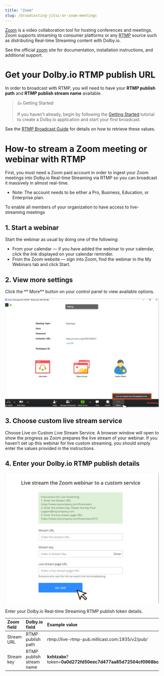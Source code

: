 ```yaml
---
title: "Zoom"
slug: /broadcasting-jitsi-or-zoom-meetings
---
```

[Zoom](https://zoom.us/) is a video collaboration tool for hosting conferences and meetings. Zoom supports streaming to consumer platforms or any [RTMP](/millicast/broadcast/using-rtmp-and-rtmps.md) source such as distributing Real-time Streaming content with Dolby.io.

See the official [zoom](https://zoom.us/) site for documentation, installation instructions, and additional support.

# Get your Dolby.io RTMP publish URL

In order to broadcast with RTMP, you will need to have your **RTMP publish path** and **RTMP publish stream name** available.

> 👍 Getting Started
> 
> If you haven't already, begin by following the [Getting Started](/millicast/getting-started/index.mdx) tutorial to create a Dolby.io application and start your first broadcast.

See the [RTMP Broadcast Guide](/millicast/broadcast/using-rtmp-and-rtmps.md#how-to-find-your-rtmp-publish-url) for details on how to retrieve these values.

# How-to stream a Zoom meeting or webinar with RTMP

First, you must need a Zoom paid account in order to ingest your Zoom meetings into Dolby.io Real-time Streaming via RTMP so you can broadcast it massively in almost real-time.

- Note: The account needs to be either a Pro, Business, Education, or Enterprise plan.  

To enable all members of your organization to have access to live-streaming meetings 

## 1. Start a webinar

Start the webinar as usual by doing one of the following:

- From your calendar — if you have added the webinar to your calendar, click the link displayed on your calendar reminder.
- From the Zoom website — sign into Zoom, find the webinar in the My Webinars tab and click Start.

## 2. View more settings

Click the ** More** button on your control panel to view available options.


![](../assets/img/zoom1.png)



## 3. Choose custom live stream service

Choose Live on Custom Live Stream Service. A browser window will open to show the progress as Zoom prepares the live stream of your webinar. If you haven’t set up this webinar for live custom streaming, you should simply enter the values provided in the instructions.

## 4. Enter your Dolby.io RTMP publish details


![](../assets/img/zoom2.png)



Enter your Dolby.io Real-time Streaming RTMP publish token details.

| Zoom field | Dolby.io field           | Example value                                                                           |
| :--------- | :----------------------- | :-------------------------------------------------------------------------------------- |
| Stream URL | RTMP publish path        | rtmp://live-rtmp-pub.millicast.com:1935/v2/pub/                                         |
| Stream key | RTMP publish stream name | **kxhtzabx**?token=**0a0d272fd50eec7d477aa85d72504cf0968bc82c63b1931386e7c062341807ce** |
